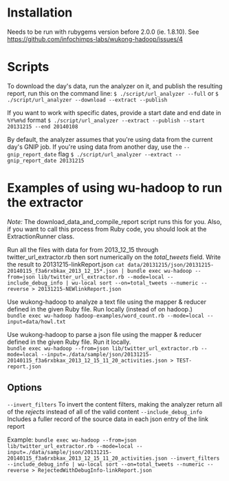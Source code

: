 # Installation

Needs to be run with rubygems version before 2.0.0 (ie. 1.8.10).  See https://github.com/infochimps-labs/wukong-hadoop/issues/4

# Scripts

To download the day's data, run the analyzer on it, and publish the resulting report, run this on the command line:
`$ ./script/url_analyzer --full`
or
`$ ./script/url_analyzer --download --extract --publish`

If you want to work with specific dates, provide a start date and end date in `%Y%m%d` format
`$ ./script/url_analyzer --extract --publish --start 20131215 --end 20140108`

By default, the analyzer assumes that you're using data from the current day's GNIP job. If you're using data from another day, use the `--gnip_report_date` flag
`$ ./script/url_analyzer --extract --gnip_report_date 20131215`


# Examples of using wu-hadoop to run the extractor

*Note:* The download_data_and_compile_report script runs this for you.  Also, if you want to call this process from Ruby code, you should look at the ExtractionRunner class.

 Run all the files with data for from 2013_12_15 through twitter_url_extractor.rb then sort numerically on the _total_tweets_ field.  Write the result to 20131215-linkReport.json
`cat data/20131215/json/20131215-20140115_f3a6rxbkax_2013_12_15*.json | bundle exec wu-hadoop --from=json lib/twitter_url_extractor.rb --mode=local --include_debug_info | wu-local sort --on=total_tweets --numeric --reverse > 20131215-NEWlinkReport.json`

Use wukong-hadoop to analyze a text file using the mapper & reducer defined in the given Ruby file.  Run locally (instead of on hadoop.)  
`bundle exec wu-hadoop hadoop-examples/word_count.rb --mode=local --input=data/howl.txt `

Use wukong-hadoop to parse a json file using the mapper & reducer defined in the given Ruby file.  Run it locally.  
`bundle exec wu-hadoop --from=json lib/twitter_url_extractor.rb --mode=local --input=./data/sample/json/20131215-20140115_f3a6rxbkax_2013_12_15_11_20_activities.json > TEST-report.json`

## Options

`--invert_filters`   To invert the content filters, making the analyzer return all of the _rejects_ instead of all of the valid content
`--include_debug_info`  Includes a fuller record of the source data in each json entry of the link report

Example:
`bundle exec wu-hadoop --from=json lib/twitter_url_extractor.rb --mode=local --input=./data/sample/json/20131215-20140115_f3a6rxbkax_2013_12_15_11_20_activities.json --invert_filters --include_debug_info | wu-local sort --on=total_tweets --numeric --reverse > RejectedWithDebugInfo-linkReport.json`
